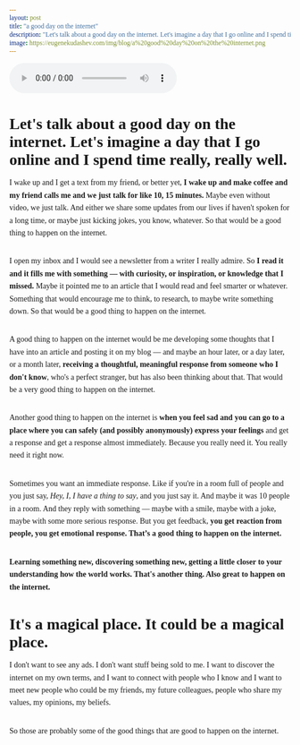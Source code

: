 ```yaml
---
layout: post
title: "a good day on the internet"
description: "Let's talk about a good day on the internet. Let's imagine a day that I go online and I spend time really, really well."
image: https://eugenekudashev.com/img/blog/a%20good%20day%20on%20the%20internet.png 
---
```


<style>
* { font-family: Times New Roman, Times, sans-serif; }
.post-title { font-size: 200%; }
article { font-size: 200%; }
p { line-height: 1.6; margin-bottom: 2em; }
h1 { margin-bottom: 0.5em !important; }
</style>

<audio controls src="../../img/blog/a good day on the internet.m4a"></audio>

# Let's talk about a good day on the internet. Let's imagine a day that I go online and I spend time really, really well.

I wake up and I get a text from my friend, or better yet, **I wake up and make coffee and my friend calls me and we just talk for like 10, 15 minutes.** Maybe even without video, we just talk. And either we share some updates from our lives if haven't spoken for a long time, or maybe just kicking jokes, you know, whatever. So that would be a good thing to happen on the internet.

I open my inbox and I would see a newsletter from a writer I really admire. So **I read it and it fills me with something — with curiosity, or inspiration, or knowledge that I missed.** Maybe it pointed me to an article that I would read and feel smarter or whatever. Something that would encourage me to think, to research, to maybe write something down. So that would be a good thing to happen on the internet.

A good thing to happen on the internet would be me developing some thoughts that I have into an article and posting it on my blog — and maybe an hour later, or a day later, or a month later, **receiving a thoughtful, meaningful response from someone who I don't know**, who's a perfect stranger, but has also been thinking about that. That would be a very good thing to happen on the internet.

Another good thing to happen on the internet is **when you feel sad and you can go to a place where you can safely (and possibly anonymously) express your feelings** and get a response and get a response almost immediately. Because you really need it. You really need it right now.

Sometimes you want an immediate response. Like if you're in a room full of people and you just say, _Hey, I, I have a thing to say_, and you just say it. And maybe it was 10 people in a room. And they reply with something — maybe with a smile, maybe with a joke, maybe with some more serious response. But you get feedback, **you get reaction from people, you get emotional response. That’s a good thing to happen on the internet.**

**Learning something new, discovering something new, getting a little closer to your understanding how the world works. That's another thing. Also great to happen on the internet.**

# It's a magical place. It could be a magical place.

I don't want to see any ads. I don't want stuff being sold to me. I want to discover the internet on my own terms, and I want to connect with people who I know and I want to meet new people who could be my friends, my future colleagues, people who share my values, my opinions, my beliefs.

So those are probably some of the good things that are good to happen on the internet.